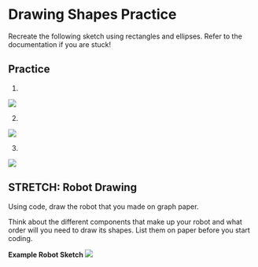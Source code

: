 # Drawing Shapes Practice  
Recreate the following sketch using rectangles and ellipses. Refer to the documentation if you are stuck!

## Practice
1. 
![](https://nycdoe-cs4all.github.io/images/lessons/unit_1/1.3/cornersquares.png) 

2. 
![](https://nycdoe-cs4all.github.io/images/lessons/unit_1/1.3/foursquare.png)

3. 
![](https://nycdoe-cs4all.github.io/images/lessons/unit_1/1.3/circleinside.png)

## STRETCH: Robot Drawing
Using code, draw the robot that you made on graph paper. 

Think about the different components that make up your robot and what order will you need to draw its shapes. List them on paper before you start coding.

**Example Robot Sketch**
![](https://nycdoe-cs4all.github.io/images/lessons/unit_1/1.1/robot.png)
